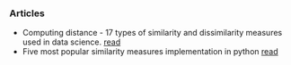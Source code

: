 ### Articles
- Computing distance - 17 types of similarity and dissimilarity measures used in data science. [read](https://towardsdatascience.com/17-types-of-similarity-and-dissimilarity-measures-used-in-data-science-3eb914d2681)
- Five most popular similarity measures implementation in python [read](https://www.cnblogs.com/Finch2014/p/4429310.html)
